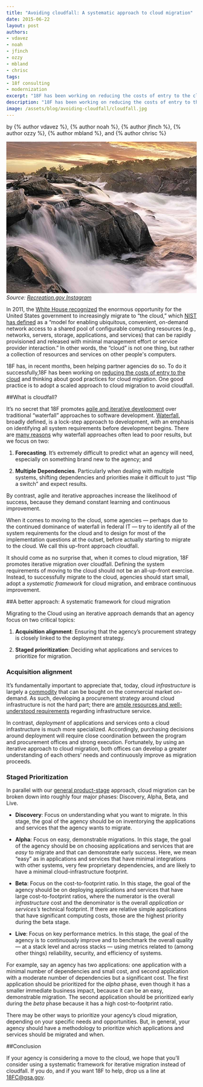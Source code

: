 ```yaml
---
title: "Avoiding cloudfall: A systematic approach to cloud migration"
date: 2015-06-22
layout: post
authors:
- vdavez
- noah
- jfinch
- ozzy
- mbland
- chrisc
tags:
- 18f consulting
- modernization
excerpt: "18F has been working on reducing the costs of entry to the cloud and thinking about good practices for cloud migration. One good practice is to adopt a scaled approach to cloud migration to avoid cloudfall."
description: "18F has been working on reducing the costs of entry to the cloud and thinking about good practices for cloud migration. One good practice is to adopt a scaled approach to cloud migration to avoid cloudfall."
image: /assets/blog/avoiding-cloudfall/cloudfall.jpg
---
```


<p class="authors">
  by {% author vdavez %}, {% author noah %}, {% author jfinch %}, {% author ozzy %}, {% author mbland %}, and {% author chrisc %}
  </p>  

![A waterfall over rocks.](/assets/blog/avoiding-cloudfall/cloudfall.jpg)
*Source: [Recreation.gov Instagram](https://instagram.com/p/pZFSh0ivJe/)*

In 2011, the [White House recognized](https://www.whitehouse.gov/sites/default/files/omb/assets/egov_docs/federal-cloud-computing-strategy.pdf)
the enormous opportunity for the United States government to
increasingly migrate to “the cloud,” which [NIST has
defined](http://csrc.nist.gov/publications/nistpubs/800-145/SP800-145.pdf)
as a “model for enabling ubiquitous, convenient, on-demand network
access to a shared pool of configurable computing resources (e.g.,
networks, servers, storage, applications, and services) that can be
rapidly provisioned and released with minimal management effort or
service provider interaction.” In other words, the “cloud” is not one
thing, but rather a collection of resources and services on
other people's computers.

18F has, in recent months, been helping partner agencies do so. To do it
successfully,18F has been working on [reducing the costs of entry to
the cloud](https://18f.gsa.gov/2015/05/08/layering-innovation/) and
thinking about good practices for cloud migration. One good practice is
to adopt a scaled approach to cloud migration to avoid cloudfall.

##What is cloudfall?

It’s no secret that 18F promotes [agile and iterative
development](https://playbook.cio.gov/#play4) over traditional
“waterfall” approaches to software development.
[Waterfall](http://en.wikipedia.org/wiki/Waterfall_model), broadly
defined, is a lock-step approach to development, with an emphasis on
identifying all system requirements before development begins. There are
[many
reasons](http://ben.balter.com/2011/11/29/towards-a-more-agile-government/#b-waterfall-software-development-fails-to-adequately-respond-to-the-ever-changing-conditions-that-make-up-a-projects-problem-space)
why waterfall approaches often lead to poor results, but we focus on
two:

1.  **Forecasting**. It’s extremely difficult to predict what an agency will need, especially on something brand new to the agency; and

2.  **Multiple Dependencies**. Particularly when dealing with multiple systems, shifting dependencies and priorities make it difficult to just “flip a switch” and expect results.

By contrast, agile and iterative approaches increase the likelihood of
success, because they demand constant learning and continuous
improvement.

When it comes to moving to the cloud, some agencies — perhaps due to the
continued dominance of waterfall in federal IT — try to identify all of
the system requirements for the cloud and to design for most of the
implementation questions at the outset, before actually starting to
migrate to the cloud. We call this up-front approach cloudfall.

It should come as no surprise that, when it comes to cloud migration,
18F promotes iterative migration over cloudfall. Defining the system
requirements of moving to the cloud should not be an all-up-front
exercise. Instead, to successfully migrate to the cloud, agencies should
start small, adopt a *systematic framework* for cloud migration, and
embrace continuous improvement.

##A better approach: A systematic framework for cloud migration

Migrating to the Cloud using an iterative approach demands that an
agency focus on two critical topics:

1.  **Acquisition alignment**: Ensuring that the agency’s procurement strategy is closely linked to the deployment strategy.

2.  **Staged prioritization**: Deciding what applications and services to prioritize for migration.

### Acquisition alignment

It’s fundamentally important to appreciate that, today, cloud
*infrastructure* is largely a
[commodity](http://www.forbes.com/sites/timworstall/2014/04/15/cloud-services-become-quite-literally-a-commodity/)
that can be bought on the commercial market on-demand. As such,
developing a procurement strategy around cloud infrastructure is not the
hard part; there are [ample resources and well-understood
requirements](https://www.fedramp.gov/) regarding infrastructure
service.

In contrast, *deployment* of applications and services onto a cloud
infrastructure is much more specialized. Accordingly, purchasing
decisions around deployment will require close coordination between the
program and procurement offices and strong execution. Fortunately, by
using an iterative approach to cloud migration, both offices can develop
a greater understanding of each others’ needs and continuously improve
as migration proceeds.

### Staged Prioritization

In parallel with our [general
product-stage](https://18f.gsa.gov/dashboard/stages/) approach, cloud
migration can be broken down into roughly four major phases: Discovery,
Alpha, Beta, and Live.

-   **Discovery**: Focus on understanding what you want to migrate.
In this stage, the goal of the agency should be on inventorying the
applications and services that the agency wants to migrate.

-   **Alpha**: Focus on easy, demonstrable migrations.
In this stage, the goal of the agency should be on choosing applications and services that are *easy* to migrate and that can
demonstrate early success. Here, we mean “easy” as in applications and
services that have minimal integrations with other systems, very few
proprietary dependencies, and are likely to have a minimal
cloud-infrastructure footprint.

-   **Beta**: Focus on the cost-to-footprint ratio.
In this stage, the goal of the agency should be on deploying
applications and services that have large cost-to-footprint ratios,
where the numerator is the overall *infrastructure* cost and the
denominator is the overall *application or services’s* technical
footprint. If there are relative simple applications that have
significant computing costs, those are the highest priority during the
beta stage.

-   **Live**: Focus on key performance metrics.
In this stage, the goal of the agency is to continuously improve and
to benchmark the overall quality — at a stack level and across stacks
 — using metrics related to (among other things) reliability, security,
and efficiency of systems.

For example, say an agency has two applications: one application with a
minimal number of dependencies and small cost, and second application
with a moderate number of dependencies but a significant cost. The first
application should be prioritized for the *alpha* phase, even though it
has a smaller immediate business impact, because it can be an easy,
demonstrable migration. The second application should be prioritized
early during the *beta* phase because it has a high cost-to-footprint
ratio.

There may be other ways to prioritize your agency’s cloud migration,
depending on your specific needs and opportunities. But, in general,
your agency should have a methodology to prioritize which applications
and services should be migrated and when.

##Conclusion

If your agency is considering a move to the cloud, we hope that you’ll
consider using a systematic framework for iterative migration instead of
cloudfall. If you do, and if you want 18F to help, drop us a line at
[18FC@gsa.gov](mailto:18FC@gsa.gov).
